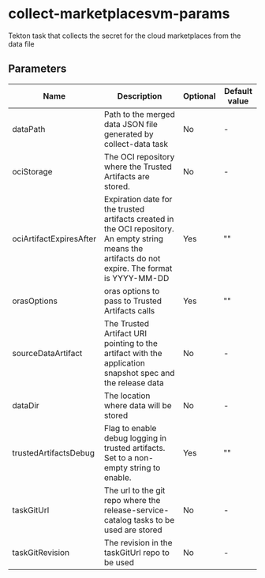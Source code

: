 # collect-marketplacesvm-params

Tekton task that collects the secret for the cloud marketplaces from the data file

## Parameters

| Name                    | Description                                                                                                                          | Optional | Default value |
|-------------------------|--------------------------------------------------------------------------------------------------------------------------------------|----------|---------------|
| dataPath                | Path to the merged data JSON file generated by collect-data task                                                                     | No       | -             |
| ociStorage              | The OCI repository where the Trusted Artifacts are stored.                                                                           | No       | -             |
| ociArtifactExpiresAfter | Expiration date for the trusted artifacts created in the OCI repository. An empty string means the artifacts do not expire. The format is YYYY-MM-DD         | Yes      | ""            |
| orasOptions             | oras options to pass to Trusted Artifacts calls                                                                                      | Yes      | ""            |
| sourceDataArtifact      | The Trusted Artifact URI pointing to the artifact with the application snapshot spec and the release data                           | No       | -             |
| dataDir                 | The location where data will be stored                                                                                               | No       | -             |
| trustedArtifactsDebug   | Flag to enable debug logging in trusted artifacts. Set to a non-empty string to enable.                                             | Yes      | ""            |
| taskGitUrl              | The url to the git repo where the release-service-catalog tasks to be used are stored                                                | No       | -             |
| taskGitRevision         | The revision in the taskGitUrl repo to be used                                                                                       | No       | -             |

